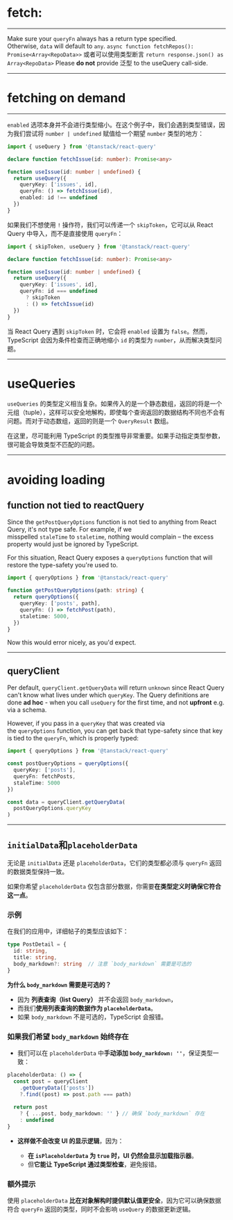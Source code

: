 
# fetch:

---

Make sure your `queryFn` always has a return type specified. Otherwise, `data` will default to `any`.
`async function fetchRepos(): Promise<Array<RepoData>>`
或者可以使用类型断言
`return response.json() as Array<RepoData>`
Please **do not** provide 泛型 to the useQuery call-side.


---

# fetching on demand

---

`enabled` 选项本身并不会进行类型缩小。在这个例子中，我们会遇到类型错误，因为我们尝试将 `number | undefined` 赋值给一个期望 `number` 类型的地方：

```typescript
import { useQuery } from '@tanstack/react-query'

declare function fetchIssue(id: number): Promise<any>

function useIssue(id: number | undefined) {
  return useQuery({
    queryKey: ['issues', id],
    queryFn: () => fetchIssue(id),
    enabled: id !== undefined
  })
}
```

如果我们不想使用 `!` 操作符，我们可以传递一个 `skipToken`，它可以从 React Query 中导入，而不是直接使用 `queryFn`：

```typescript
import { skipToken, useQuery } from '@tanstack/react-query'

declare function fetchIssue(id: number): Promise<any>

function useIssue(id: number | undefined) {
  return useQuery({
    queryKey: ['issues', id],
    queryFn: id === undefined
      ? skipToken
      : () => fetchIssue(id)
  })
}
```

当 React Query 遇到 `skipToken` 时，它会将 `enabled` 设置为 `false`。然而，TypeScript 会因为条件检查而正确地缩小 `id` 的类型为 `number`，从而解决类型问题。

---
# useQueries

`useQueries` 的类型定义相当复杂。如果传入的是一个静态数组，返回的将是一个元组（tuple），这样可以安全地解构，即使每个查询返回的数据结构不同也不会有问题。而对于动态数组，返回的则是一个 `QueryResult` 数组。

在这里，尽可能利用 TypeScript 的类型推导非常重要。如果手动指定类型参数，很可能会导致类型不匹配的问题。

---

# avoiding loading

## function not tied to reactQuery

Since the `getPostQueryOptions` function is not tied to anything from React Query, it's not type safe. For example, if we misspelled `staleTime` to `staletime`, nothing would complain – the excess property would just be ignored by TypeScript.

For this situation, React Query exposes a `queryOptions` function that will restore the type-safety you're used to.

```ts
import { queryOptions } from '@tanstack/react-query'

function getPostQueryOptions(path: string) {
  return queryOptions({
    queryKey: ['posts', path],
    queryFn: () => fetchPost(path),
    staletime: 5000,
  })
}
```

Now this would error nicely, as you'd expect.

---
## queryClient

Per default, `queryClient.getQueryData` will return `unknown` since React Query can't know what lives under which `queryKey`. The Query definitions are done **ad hoc** - when you call `useQuery` for the first time, and not **upfront** e.g. via a schema.

However, if you pass in a `queryKey` that was created via the `queryOptions` function, you can get back that type-safety since that key is tied to the `queryFn`, which is properly typed:

```ts
import { queryOptions } from '@tanstack/react-query'

const postQueryOptions = queryOptions({
  queryKey: ['posts'],
  queryFn: fetchPosts,
  staleTime: 5000
})

const data = queryClient.getQueryData(
  postQueryOptions.queryKey
)
```

---

## `initialData`和`placeholderData`

无论是 `initialData` 还是 `placeholderData`，它们的类型都必须与 `queryFn` 返回的数据类型保持一致。

如果你希望 `placeholderData` 仅包含部分数据，你需要**在类型定义时确保它符合这一点**。
### **示例**

在我们的应用中，详细帖子的类型应该如下：

```ts
type PostDetail = {
  id: string,
  title: string,
  body_markdown?: string  // 注意 `body_markdown` 需要是可选的
}
```

**为什么 `body_markdown` 需要是可选的？**

- 因为 **列表查询（list Query）** 并不会返回 `body_markdown`，
- 而我们**使用列表查询的数据作为 `placeholderData`**。
- 如果 `body_markdown` 不是可选的，TypeScript 会报错。

### **如果我们希望 `body_markdown` 始终存在**

- 我们可以在 `placeholderData` 中**手动添加 `body_markdown: ''`**，保证类型一致：

```ts
placeholderData: () => {
  const post = queryClient
    .getQueryData(['posts'])
    ?.find((post) => post.path === path)
  
  return post
    ? { ...post, body_markdown: '' } // 确保 `body_markdown` 存在
    : undefined
}
```

- **这样做不会改变 UI 的显示逻辑**，因为：
    
	- **在 `isPlaceholderData` 为 `true` 时，UI 仍然会显示加载指示器**。
    - 但**它能让 TypeScript 通过类型检查**，避免报错。
### **额外提示**

使用 `placeholderData` **比在对象解构时提供默认值更安全**，因为它可以确保数据符合 `queryFn` 返回的类型，同时不会影响 `useQuery` 的数据更新逻辑。

